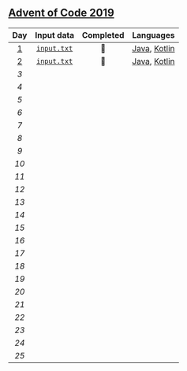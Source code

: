 ## [Advent of Code 2019](https://adventofcode.com/2019/)

| Day | Input data | Completed | Languages |
|:---:|:----------:|:---------:|:---------:|
| [1](https://adventofcode.com/2019/day/1) | [`input.txt`](data/day1/input.txt) | :star2: | [Java](src/com/nickbenn/day1/JavaMain.java), [Kotlin](src/com/nickbenn/day1/KotlinMain.kt) |
| [2](https://adventofcode.com/2019/day/2) | [`input.txt`](data/day2/input.txt) | :star2: | [Java](src/com/nickbenn/day2/JavaMain.java), [Kotlin](src/com/nickbenn/day2/KotlinMain.java) |
| _3_ |  |  |  |
| _4_ |  |  |  |
| _5_ |  |  |  |
| _6_ |  |  |  |
| _7_ |  |  |  |
| _8_ |  |  |  |
| _9_ |  |  |  |
| _10_ |  |  |  |
| _11_ |  |  |  |
| _12_ |  |  |  |
| _13_ |  |  |  |
| _14_ |  |  |  |
| _15_ |  |  |  |
| _16_ |  |  |  |
| _17_ |  |  |  |
| _18_ |  |  |  |
| _19_ |  |  |  |
| _20_ |  |  |  |
| _21_ |  |  |  |
| _22_ |  |  |  |
| _23_ |  |  |  |
| _24_ |  |  |  |
| _25_ |  |  |  |
